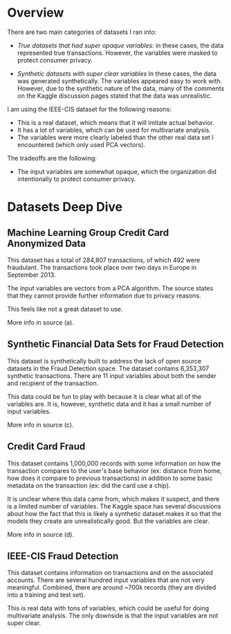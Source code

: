 # Overview

There are two main categories of datasets I ran into:
* *True datasets that had super opaque variables:* in these cases, the data represented true transactions.
However, the variables were masked to protect consumer privacy.

* *Synthetic datasets with super clear variables*
In these cases, the data was generated synthetically.
The variables appeared easy to work with.
However, due to the synthetic nature of the data, many of the comments on the Kaggle discussion pages stated that the data was unrealistic.

I am using the IEEE-CIS dataset for the following reasons:
* This is a real dataset, which means that it will imitate actual behavior.
* It has a lot of variables, which can be used for multivariate analysis.
* The variables were more clearly labeled than the other real data set I encountered (which only used PCA vectors).

The tradeoffs are the following:
* The input variables are somewhat opaque, which the organization did intentionally to protect consumer privacy.


# Datasets Deep Dive

## Machine Learning Group Credit Card Anonymized Data

This dataset has a total of 284,807 transactions, of which 492 were fraudulant.
The transactions took place over two days in Europe in September 2013.

The input variables are vectors from a PCA algorithm.
The source states that they cannot provide further information due to privacy reasons.

This feels like not a great dataset to use.

More info in source (a).

## Synthetic Financial Data Sets for Fraud Detection

This dataset is synthetically built to address the lack of open source datasets in the Fraud Detection space.
The dataset contains 6,353,307 synthetic transactions.
There are 11 input variables about both the sender and recipient of the transaction.

This data could be fun to play with because it is clear what all of the variables are.
It is, however, synthetic data and it has a small number of input variables.

More info in source (c).

## Credit Card Fraud

This dataset contains 1,000,000 records with some information on how the transaction compares to the user's base behavior (ex: distance from home, how does it compare to previous transactions) in addition to some basic metadata on the transaction (ex: did the card use a chip).

It is unclear where this data came from, which makes it suspect, and there is a limited number of variables.
The Kaggle space has several discussions about how the fact that this is likely a synthetic dataset makes it so that the models they create are unrealistically good.
But the variables are clear.

More info in source (d).

## IEEE-CIS Fraud Detection

This dataset contains information on transactions and on the associated accounts.
There are several hundred input variables that are not very meaningful.
Combined, there are around ~700k records (they are divided into a training and test set).

This is real data with tons of variables, which could be useful for doing multivariate analysis.
The only downside is that the input variables are not super clear.
